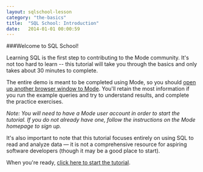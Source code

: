```yaml
---
layout: sqlschool-lesson
category: "the-basics"
title:  "SQL School: Introduction"
date:   2014-01-01 00:00:59
---
```

###Welcome to SQL School!

Learning SQL is the first step to contributing to the Mode community. It's not too hard to learn -- this tutorial will take you through the basics and only takes about 30 minutes to complete.

The entire demo is meant to be completed using Mode, so you should <a href="http://stealth.modeanalytics.com" target="_blank">open up another browser window to Mode</a>. You'll retain the most information if you run the example queries and try to understand results, and complete the practice exercises.

*Note: You will need to have a Mode user account in order to start the tutorial. If you do not already have one, follow the instructions on the Mode homepage to sign up.*

It's also important to note that this tutorial focuses entirely on using SQL to read and analyze data &mdash; it is not a comprehensive resource for aspiring software developers (though it may be a good place to start).

When you're ready, [click here to start the tutorial](/the-basics/basic-concepts.html).

<!-- leave this out for now
###Other Ways to Learn

If you'd prefer something more lengthy and in-depth, you can check out some of these programs:

* [General Assembly](https://generalassemb.ly/education/data-analysis-moving-from-excel-to-sql "General Assembly")
* [Udacity](https://www.udacity.com/course/ud359 "Udacity")

If you got here looking for help on how to use Mode, try our [help site](http://help.modeanalytics.com) or jump directly to one of these lessons

* [Write a query](http://help.modeanalytics.com/getting-started/write-a-query.html "Write a query")
* [Get data](http://help.modeanalytics.com/getting-started/get-data.html "Get data")
* [SQL syntax guide](http://help.modeanalytics.com/technical-documentation/sql-syntax-guide.html "SQL syntax guide")
-->